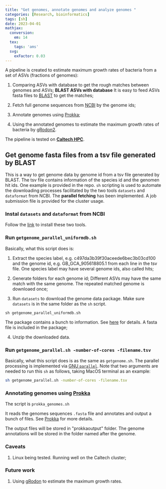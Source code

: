 ```yaml
---
title: "Get genomes, annotate genomes and analyze genomes "
categories: [Research, bioinformatics]
tags: [sh]
date: 2023-04-01
mathjax:
  conversion:
    em: 14
  tex:
    tags: 'ams'
  svg:
    exFactor: 0.03
---
```


A pipeline is created to estimate maximum growth rates of bacteria from a set of ASVs (fractions of genomes):

1. Comparing ASVs with database to get the rough matches between genomes and ASVs; **BLAST ASVs with database** It is easy to feed ASVs fasta files to [BLAST](https://blast.ncbi.nlm.nih.gov/Blast.cgi) to get the matches;   

2. Fetch full genome sequences from [NCBI](https://www.ncbi.nlm.nih.gov/) by the genome ids;

3. Annotate genomes using [Prokka](https://github.com/tseemann/prokka);

4. Using the annotated genomes to estimate the maximum growth rates of bacteria by [gRodon2](https://github.com/jlw-ecoevo/gRodon2).

The pipeline is tested on [**Caltech HPC**](https://www.hpc.caltech.edu/).

<!--more-->

## Get genome fasta files from a tsv file generated by BLAST

This is a way to get genome data by genome id from a tsv file generated by BLAST. The tsv file contains information of the species id and the genomen hit ids. One example is provided in the repo. `sh` scripting is used to automate the downloading processes facilitated by the two tools `datasets` and `dataformat` from NCBI. The **parallel fetching** has been implemented. A job submission file is provided for the cluster usage.

### Instal `datasets` and `dataformat` from NCBI

Follow the [link](https://www.ncbi.nlm.nih.gov/datasets/docs/v2/download-and-install/) to install these two tools. 


### Run `getgenome_parallel_uniformdb.sh`

Basically, what this script does is:

1. Extract the species label, e.g. c497da3b39f30aceede6bec3b03cd100 and the genome id, e.g. GB_GCA_905618805.1 from each line in the tsv file. One species label may have several genome ids, also called hits;

2. Generate folders for each genome id; Different ASVs may have the same match with the same genome. The repeated matched genome is downloaed once;

3. Run `datasets` to download the genome data package. Make sure `datasets` is in the same folder as the `sh` script. 

```
sh getgenome_parallel_uniformdb.sh
```

The package contains a bunch to information. See [here](https://www.ncbi.nlm.nih.gov/datasets/docs/v2/reference-docs/data-packages/genome/) for details. A fasta file is included in the package;

4. Unzip the downloaded data. 


### Run `getgenome_parallel.sh -number-of-cores -filename.tsv`

Basically, what this script does is as the same as `getgenome.sh`. The parallel processing is implemented via [GNU `parallel`](https://www.gnu.org/software/parallel/). Note that two arguments are needed to run this `sh` as follows, taking MacOS terminal as an example:

```bash
sh getgenome_parallel.sh -number-of-cores -filename.tsv
```

### Annotating genomes using [Prokka](https://github.com/tseemann/prokka)

The script is `prokka_genomes.sh`

It reads the genomes sequences `.fasta` file and annotates and output a bunch of files. See  [Prokka](https://github.com/tseemann/prokka) for more details.

The output files will be stored in "prokkaoutput" folder. The genome annotations will be stored in the folder named after the genome. 


### Caveats

1. Linux being tested. Running well on the Caltech cluster;


### Future work

1. Using [gRodon](https://github.com/jlw-ecoevo/gRodon2) to estimate the maximum growth rates.

